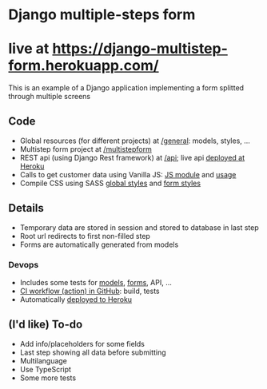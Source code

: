 # Django multiple-steps form<br/><br/>live at https://django-multistep-form.herokuapp.com/

This is an example of a Django application implementing a form splitted through multiple screens

## Code

* Global resources (for different projects) at [/general](./general): models, styles, ...
* Multistep form project at [/multistepform](/multistepform)
* REST api (using Django Rest framework) at [/api](./api); live api [deployed at Heroku](https://django-multistep-form.herokuapp.com/api/)
* Calls to get customer data using Vanilla JS: [JS module](general/assets/general.js) and [usage](/multistepform/assets/multistepform/form.js)
* Compile CSS using SASS [global styles](/general/assets/general.scss) and [form styles](/multistepform/assets/multistepform/form.scss)

## Details

* Temporary data are stored in session and stored to database in last step
* Root url redirects to first non-filled step
* Forms are automatically generated from models

### Devops

* Includes some tests for [models](/general/test_models.py), [forms](/multistepform/test_forms.py), API, ...
* [CI workflow (action) in GitHub](../../actions?query=workflow%3A%22Django+CI%22): build, tests
* Automatically [deployed to Heroku](https://django-multistep-form.herokuapp.com/)

## (I'd like) To-do

* Add info/placeholders for some fields
* Last step showing all data before submitting
* Multilanguage
* Use TypeScript
* Some more tests
